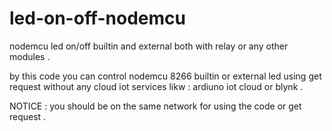 # led-on-off-nodemcu
nodemcu led on/off builtin and external both with relay or any other modules .

by this code you can control nodemcu 8266 builtin or external led using get request without any cloud iot services likw : ardiuno iot cloud or blynk .

NOTICE :
you should be on the same network for using the code or get request .
